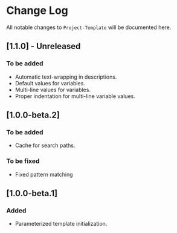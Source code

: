 # Change Log
All notable changes to `Project-Template` will be documented here.

## [1.1.0] - Unreleased

### To be added
- Automatic text-wrapping in descriptions.
- Default values for variables.
- Multi-line values for variables.
- Proper indentation for multi-line variable values.

## [1.0.0-beta.2]

### To be added
- Cache for search paths.

### To be fixed
- Fixed pattern matching

## [1.0.0-beta.1]

### Added
- Parameterized template initialization.